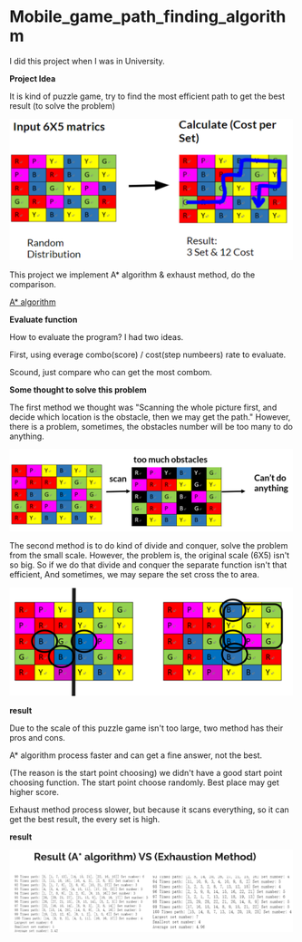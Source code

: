 # Mobile_game_path_finding_algorithm

I did this project when I was in University.

**Project Idea**

It is kind of puzzle game, try to find the most efficient path to get the best result (to solve the problem)

<img src="images/project_idea.png" width = "500" >

This project we implement A* algorithm & exhaust method, do the comparison.

[A* algorithm](https://en.wikipedia.org/wiki/A*_search_algorithm)

**Evaluate function**

How to evaluate the program? I had two ideas.

First, using everage combo(score) / cost(step numbeers) rate to evaluate.

Scound, just compare who can get the most combom.



**Some thought to solve this problem**

The first method we thought was "Scanning the whole picture first, and decide which location is the obstacle, then we may get the path."
However, there is a problem, sometimes, the obstacles number will be too many to do anything.

<img src="images/obstacle.png" width = "500" >


The second method is to do kind of divide and conquer, solve the problem from the small scale.
However, the problem is, the original scale (6X5) isn't so big. So if we do that divide and conquer the separate function isn't that efficient,
And sometimes, we may separe the set cross the to area.

<img src="images/div.png" width = "500" >

**result**

Due to the scale of this puzzle game isn't too large, two method has their pros and cons.

A* algorithm process faster and can get a fine answer, not the best. 

(The reason is the start point choosing) we didn't have a good start point choosing function. The start point choose randomly. Best place may get higher score.

Exhaust method process slower, but because it scans everything, so it can get the best result, the every set is high.

**result**

<img src="images/result.png" width = "500" >

